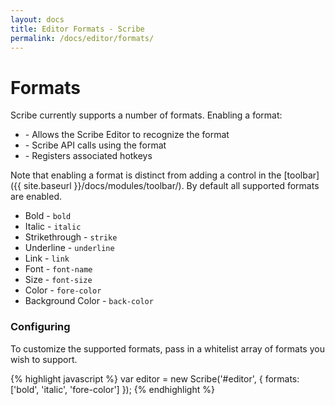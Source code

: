 ```yaml
---
layout: docs
title: Editor Formats - Scribe
permalink: /docs/editor/formats/
---
```


# Formats

Scribe currently supports a number of formats. Enabling a format:

- \- Allows the Scribe Editor to recognize the format
- \- Scribe API calls using the format
- \- Registers associated hotkeys

Note that enabling a format is distinct from adding a control in the [toolbar]({{ site.baseurl }}/docs/modules/toolbar/). By default all supported formats are enabled.

  - Bold - `bold`
  - Italic - `italic`
  - Strikethrough - `strike`
  - Underline - `underline`
  - Link - `link`
  - Font - `font-name`
  - Size - `font-size`
  - Color - `fore-color`
  - Background Color - `back-color`

### Configuring

To customize the supported formats, pass in a whitelist array of formats you wish to support.

{% highlight javascript %}
var editor = new Scribe('#editor', {
  formats: ['bold', 'italic', 'fore-color']
});
{% endhighlight %}
